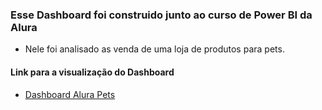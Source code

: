 ### Esse Dashboard foi construido  junto ao curso de Power BI da Alura

* Nele foi analisado as venda de uma loja de produtos para pets.
#### **Link para a visualização do Dashboard**
- [Dashboard Alura Pets](https://app.powerbi.com/view?r=eyJrIjoiZTYxZGZkMjItZWUxYS00MGZiLWJkZmEtZWQ1MTUyZjI2ZjRkIiwidCI6ImI0MjE1NzJlLWM1NTMtNDJlZC04ZjgyLWYwZDMzNTViMTk3YyJ9&pageName=ReportSection)
